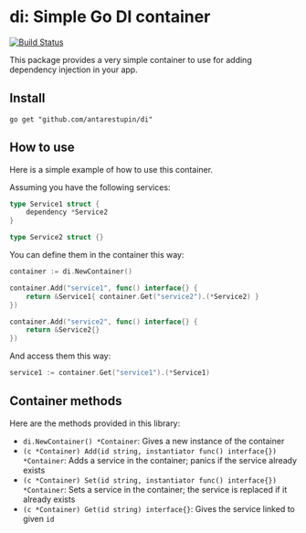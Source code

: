 # di: Simple Go DI container

[![Build Status](https://travis-ci.org/antarestupin/di.svg?branch=master)](https://travis-ci.org/antarestupin/di)

This package provides a very simple container to use for adding dependency injection in your app.

## Install

```
go get "github.com/antarestupin/di"
```

## How to use

Here is a simple example of how to use this container.

Assuming you have the following services:

```go
type Service1 struct {
    dependency *Service2
}

type Service2 struct {}
```

You can define them in the container this way:

```go
container := di.NewContainer()

container.Add("service1", func() interface{} {
    return &Service1{ container.Get("service2").(*Service2) }
})

container.Add("service2", func() interface{} {
    return &Service2{}
})
```

And access them this way:

```go
service1 := container.Get("service1").(*Service1)
```

## Container methods

Here are the methods provided in this library:

* `di.NewContainer() *Container`: Gives a new instance of the container
* `(c *Container) Add(id string, instantiator func() interface{}) *Container`: Adds a service in the container; panics if the service already exists
* `(c *Container) Set(id string, instantiator func() interface{}) *Container`: Sets a service in the container; the service is replaced if it already exists
* `(c *Container) Get(id string) interface{}`: Gives the service linked to given `id`
